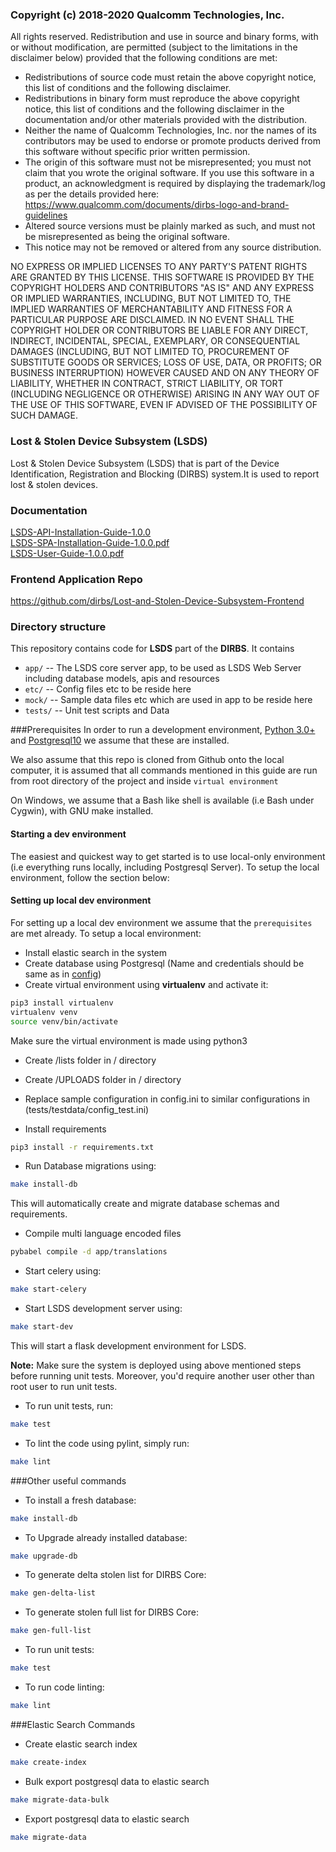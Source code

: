 ### Copyright (c) 2018-2020 Qualcomm Technologies, Inc.
All rights reserved.
Redistribution and use in source and binary forms, with or without modification, are permitted (subject to the limitations in the disclaimer below) provided that the following conditions are met:

   * Redistributions of source code must retain the above copyright notice, this list of conditions and the following disclaimer.
   * Redistributions in binary form must reproduce the above copyright notice, this list of conditions and the following disclaimer in the documentation and/or other materials provided with the distribution.
   * Neither the name of Qualcomm Technologies, Inc. nor the names of its contributors may be used to endorse or promote products derived from this software without specific prior written permission.
   * The origin of this software must not be misrepresented; you must not claim that you wrote the original software. If you use this software in a product, an acknowledgment is required by displaying the trademark/log as per the details provided here: https://www.qualcomm.com/documents/dirbs-logo-and-brand-guidelines
   * Altered source versions must be plainly marked as such, and must not be misrepresented as being the original software.
   * This notice may not be removed or altered from any source distribution.

NO EXPRESS OR IMPLIED LICENSES TO ANY PARTY'S PATENT RIGHTS ARE GRANTED BY THIS LICENSE. THIS SOFTWARE IS PROVIDED BY THE COPYRIGHT HOLDERS AND CONTRIBUTORS "AS IS" AND ANY EXPRESS OR IMPLIED WARRANTIES, INCLUDING, BUT NOT LIMITED TO, THE IMPLIED WARRANTIES OF MERCHANTABILITY AND FITNESS FOR A PARTICULAR PURPOSE ARE DISCLAIMED. IN NO EVENT SHALL THE COPYRIGHT HOLDER OR CONTRIBUTORS BE LIABLE FOR ANY DIRECT, INDIRECT, INCIDENTAL, SPECIAL, EXEMPLARY, OR CONSEQUENTIAL DAMAGES (INCLUDING, BUT NOT LIMITED TO, PROCUREMENT OF SUBSTITUTE GOODS OR SERVICES; LOSS OF USE, DATA, OR PROFITS; OR BUSINESS INTERRUPTION) HOWEVER CAUSED AND ON ANY THEORY OF LIABILITY, WHETHER IN CONTRACT, STRICT LIABILITY, OR TORT (INCLUDING NEGLIGENCE OR OTHERWISE) ARISING IN ANY WAY OUT OF THE USE OF THIS SOFTWARE, EVEN IF ADVISED OF THE POSSIBILITY OF SUCH DAMAGE.

### Lost & Stolen Device Subsystem (LSDS)
Lost & Stolen Device Subsystem (LSDS) that is part of the Device Identification,
Registration and Blocking (DIRBS) system.It is used to report lost & stolen devices.

### Documentation
[LSDS-API-Installation-Guide-1.0.0](https://github.com/dirbs/Documentation/blob/master/Lost-and-Stolen-Device-Subsystem/LSDS-API-Installation-Guide-1.0.0.pdf)<br />
[LSDS-SPA-Installation-Guide-1.0.0.pdf](https://github.com/dirbs/Documentation/blob/master/Lost-and-Stolen-Device-Subsystem/LSDS-SPA-Installation-Guide-1.0.0.pdf) <br />
[LSDS-User-Guide-1.0.0.pdf](https://github.com/dirbs/Documentation/blob/master/Lost-and-Stolen-Device-Subsystem/LSDS-User-Guide-1.0.0.pdf)<br />

### Frontend Application Repo
https://github.com/dirbs/Lost-and-Stolen-Device-Subsystem-Frontend

### Directory structure

This repository contains code for **LSDS** part of the **DIRBS**. It contains

* ``app/`` -- The LSDS core server app, to be used as LSDS Web Server including database models, apis and resources
* ``etc/`` -- Config files etc to be reside here
* ``mock/`` -- Sample data files etc which are used in app to be reside here
* ``tests/`` -- Unit test scripts and Data

###Prerequisites
In order to run a development environment, [Python 3.0+](https://www.python.org/download/releases/3.0/) and 
[Postgresql10](https://www.postgresql.org/about/news/1786/) we assume that these are installed.

We also assume that this repo is cloned from Github onto the local computer, it is assumed that 
all commands mentioned in this guide are run from root directory of the project and inside
```virtual environment```

On Windows, we assume that a Bash like shell is available (i.e Bash under Cygwin), with GNU make installed.

#### Starting a dev environment
The easiest and quickest way to get started is to use local-only environment (i.e everything runs locally, including
Postgresql Server). To setup the local environment, follow the section below:

#### Setting up local dev environment
For setting up a local dev environment we assume that the ```prerequisites``` are met already. To setup a local 
environment:
* Install elastic search in the system
* Create database using Postgresql (Name and credentials should be same as in [config](tests/testdata/config_test.ini))
* Create virtual environment using **virtualenv** and activate it:
```bash
pip3 install virtualenv 
virtualenv venv
source venv/bin/activate
```
Make sure the virtual environment is made using python3

* Create /lists folder in / directory

* Create /UPLOADS folder in / directory

* Replace sample configuration in config.ini to similar configurations in (tests/testdata/config_test.ini)

* Install requirements

```bash
pip3 install -r requirements.txt
```

* Run Database migrations using:

```bash
make install-db
```

This will automatically create and migrate database schemas and requirements.

* Compile multi language encoded files
```bash
pybabel compile -d app/translations
```

* Start celery using:

```bash
make start-celery
```

* Start LSDS development server using:

```bash
make start-dev
```

This will start a flask development environment for LSDS.

**Note:** Make sure the system is deployed using above mentioned steps before running unit tests. Moreover, you'd require another user other than root user to run unit tests.
* To run unit tests, run:

```bash
make test
```

* To lint the code using pylint, simply run:

```bash
make lint
```

###Other useful commands

* To install a fresh database:

```bash
make install-db
```

* To Upgrade already installed database:

```bash
make upgrade-db
```

* To generate delta stolen list for DIRBS Core:

```bash
make gen-delta-list
```

* To generate stolen full list for DIRBS Core:

```bash
make gen-full-list
```

* To run unit tests:

```bash
make test
```

* To run code linting:

```bash
make lint
```
###Elastic Search Commands

* Create elastic search index

```bash
make create-index
```

* Bulk export postgresql data to elastic search

```bash
make migrate-data-bulk
```

* Export postgresql data to elastic search

```bash
make migrate-data
```